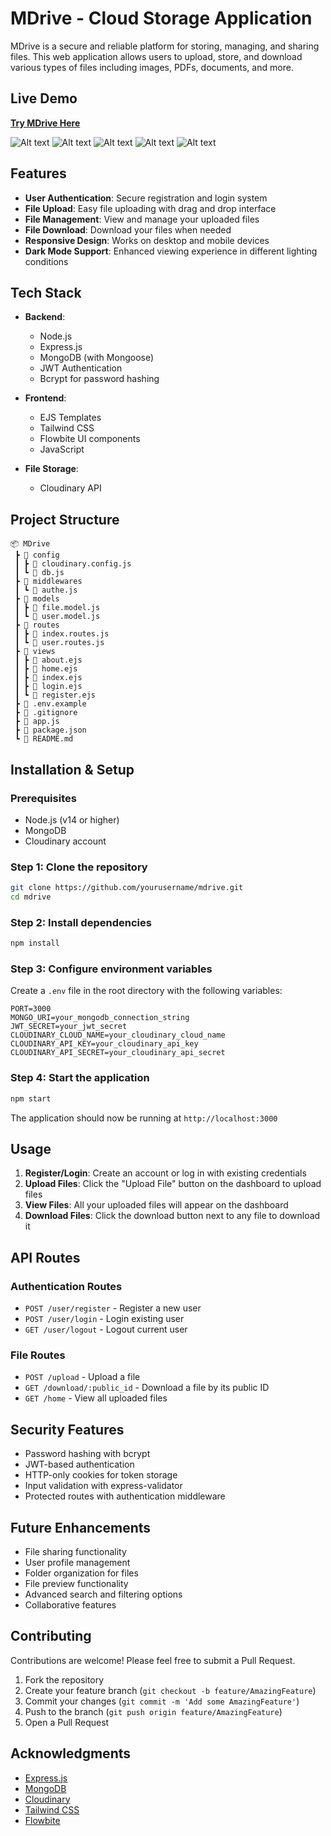 # MDrive - Cloud Storage Application

MDrive is a secure and reliable platform for storing, managing, and sharing files. This web application allows users to upload, store, and download various types of files including images, PDFs, documents, and more.

## Live Demo

**[Try MDrive Here](https://mdrive-5.onrender.com/)**

![Alt text](https://raw.githubusercontent.com/mohit-pareek09/MDRIVE/main/images/Enrty_pt.png)
![Alt text](https://raw.githubusercontent.com/mohit-pareek09/MDRIVE/main/images/sign-up.png)
![Alt text](https://raw.githubusercontent.com/mohit-pareek09/MDRIVE/main/images/login-page.png)
![Alt text](https://raw.githubusercontent.com/mohit-pareek09/MDRIVE/main/images/home-pg.png)
![Alt text](https://raw.githubusercontent.com/mohit-pareek09/MDRIVE/main/images/upload-pop-up.png)


## Features

- **User Authentication**: Secure registration and login system
- **File Upload**: Easy file uploading with drag and drop interface
- **File Management**: View and manage your uploaded files
- **File Download**: Download your files when needed
- **Responsive Design**: Works on desktop and mobile devices
- **Dark Mode Support**: Enhanced viewing experience in different lighting conditions

## Tech Stack

- **Backend**:
  - Node.js
  - Express.js
  - MongoDB (with Mongoose)
  - JWT Authentication
  - Bcrypt for password hashing

- **Frontend**:
  - EJS Templates
  - Tailwind CSS
  - Flowbite UI components
  - JavaScript

- **File Storage**:
  - Cloudinary API

## Project Structure

```
📦 MDrive
 ┣ 📂 config
 ┃ ┣ 📜 cloudinary.config.js
 ┃ ┗ 📜 db.js
 ┣ 📂 middlewares
 ┃ ┗ 📜 authe.js
 ┣ 📂 models
 ┃ ┣ 📜 file.model.js
 ┃ ┗ 📜 user.model.js
 ┣ 📂 routes
 ┃ ┣ 📜 index.routes.js
 ┃ ┗ 📜 user.routes.js
 ┣ 📂 views
 ┃ ┣ 📜 about.ejs
 ┃ ┣ 📜 home.ejs
 ┃ ┣ 📜 index.ejs
 ┃ ┣ 📜 login.ejs
 ┃ ┗ 📜 register.ejs
 ┣ 📜 .env.example
 ┣ 📜 .gitignore
 ┣ 📜 app.js
 ┣ 📜 package.json
 ┗ 📜 README.md
```

## Installation & Setup

### Prerequisites

- Node.js (v14 or higher)
- MongoDB
- Cloudinary account

### Step 1: Clone the repository

```bash
git clone https://github.com/yourusername/mdrive.git
cd mdrive
```

### Step 2: Install dependencies

```bash
npm install
```

### Step 3: Configure environment variables

Create a `.env` file in the root directory with the following variables:

```
PORT=3000
MONGO_URI=your_mongodb_connection_string
JWT_SECRET=your_jwt_secret
CLOUDINARY_CLOUD_NAME=your_cloudinary_cloud_name
CLOUDINARY_API_KEY=your_cloudinary_api_key
CLOUDINARY_API_SECRET=your_cloudinary_api_secret
```

### Step 4: Start the application

```bash
npm start
```

The application should now be running at `http://localhost:3000`

## Usage

1. **Register/Login**: Create an account or log in with existing credentials
2. **Upload Files**: Click the "Upload File" button on the dashboard to upload files
3. **View Files**: All your uploaded files will appear on the dashboard
4. **Download Files**: Click the download button next to any file to download it

## API Routes

### Authentication Routes

- `POST /user/register` - Register a new user
- `POST /user/login` - Login existing user
- `GET /user/logout` - Logout current user

### File Routes

- `POST /upload` - Upload a file
- `GET /download/:public_id` - Download a file by its public ID
- `GET /home` - View all uploaded files

## Security Features

- Password hashing with bcrypt
- JWT-based authentication
- HTTP-only cookies for token storage
- Input validation with express-validator
- Protected routes with authentication middleware

## Future Enhancements

- File sharing functionality
- User profile management
- Folder organization for files
- File preview functionality
- Advanced search and filtering options
- Collaborative features

## Contributing

Contributions are welcome! Please feel free to submit a Pull Request.

1. Fork the repository
2. Create your feature branch (`git checkout -b feature/AmazingFeature`)
3. Commit your changes (`git commit -m 'Add some AmazingFeature'`)
4. Push to the branch (`git push origin feature/AmazingFeature`)
5. Open a Pull Request

## Acknowledgments

- [Express.js](https://expressjs.com/)
- [MongoDB](https://www.mongodb.com/)
- [Cloudinary](https://cloudinary.com/)
- [Tailwind CSS](https://tailwindcss.com/)
- [Flowbite](https://flowbite.com/)
